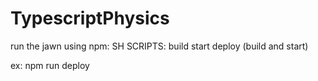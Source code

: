 # TypescriptPhysics

run the jawn using npm:
SH SCRIPTS:
build
start
deploy (build and start)

ex:
npm run deploy
